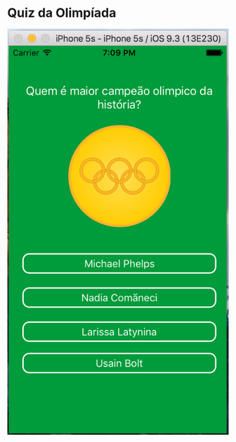 # Quiz da Olimpíada
![alt tag](https://raw.githubusercontent.com/nubioknupp/QuizOlimpiada/master/Screenshots/Tela19.09.28.png "Screenshot da tela do Aplicativo")
